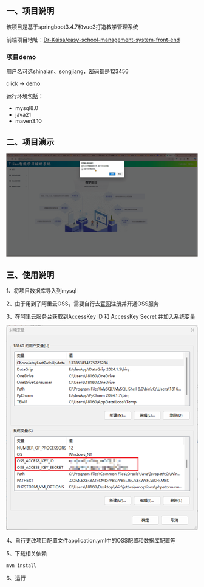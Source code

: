 ## 一、项目说明

该项目是基于springboot3.4.7和vue3打造教学管理系统

前端项目地址：[Dr-Kaisa/easy-school-management-system-front-end](https://github.com/Dr-Kaisa/easy-school-management-system-front-end)

### 项目demo
用户名可选shinaian、songjiang，密码都是123456

click -> [demo](http://101.132.184.148/login)

运行环境包括：

- mysql8.0
- java21
- maven3.10

## 二、项目演示

![动画](./assets/%E5%8A%A8%E7%94%BB.gif)

## 三、使用说明

1、将项目数据库导入到mysql

2、由于用到了阿里云OSS，需要自行去[官网](https://oss.console.aliyun.com/)注册并开通OSS服务

3、在阿里云服务台获取到AccessKey ID 和 AccessKey Secret 并加入系统变量

![image-20250713213416894](./assets/image-20250713213416894.png)

4、自行更改项目配置文件application.yml中的OSS配置和数据库配置等

5、下载相关依赖

```bash
mvn install
```

6、运行



